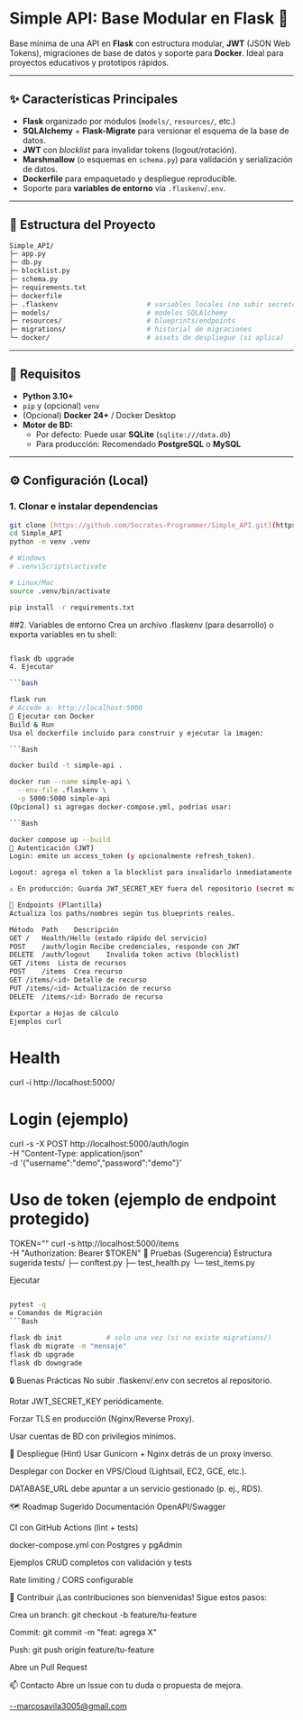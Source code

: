 # Simple API: Base Modular en Flask 🐍

Base mínima de una API en **Flask** con estructura modular, **JWT** (JSON Web Tokens), migraciones de base de datos y soporte para **Docker**. Ideal para proyectos educativos y prototipos rápidos.

---

## ✨ Características Principales

* **Flask** organizado por módulos (`models/`, `resources/`, etc.)
* **SQLAlchemy** + **Flask-Migrate** para versionar el esquema de la base de datos.
* **JWT** con *blocklist* para invalidar tokens (logout/rotación).
* **Marshmallow** (o esquemas en `schema.py`) para validación y serialización de datos.
* **Dockerfile** para empaquetado y despliegue reproducible.
* Soporte para **variables de entorno** vía `.flaskenv`/`.env`.

---

## 📁 Estructura del Proyecto

```bash
Simple_API/
├─ app.py
├─ db.py
├─ blocklist.py
├─ schema.py
├─ requirements.txt
├─ dockerfile
├─ .flaskenv                      # variables locales (no subir secretos)
├─ models/                        # modelos SQLAlchemy
├─ resources/                     # blueprints/endpoints
├─ migrations/                    # historial de migraciones
└─ docker/                        # assets de despliegue (si aplica)
```

---

## 🧰 Requisitos

* **Python 3.10+**
* `pip` y (opcional) `venv`
* (Opcional) **Docker 24+** / Docker Desktop
* **Motor de BD:**
    * Por defecto: Puede usar **SQLite** (`sqlite:///data.db`)
    * Para producción: Recomendado **PostgreSQL** o **MySQL**

---

## ⚙️ Configuración (Local)

### 1. Clonar e instalar dependencias

```bash
git clone [https://github.com/Socrates-Programmer/Simple_API.git](https://github.com/Socrates-Programmer/Simple_API.git)
cd Simple_API
python -m venv .venv

# Windows
# .venv\Scripts\activate

# Linux/Mac
source .venv/bin/activate

pip install -r requirements.txt
```

##2. Variables de entorno
Crea un archivo .flaskenv (para desarrollo) o exporta variables en tu shell:



```bash

flask db upgrade
4. Ejecutar

```bash

flask run
# Accede a: http://localhost:5000
🐳 Ejecutar con Docker
Build & Run
Usa el dockerfile incluido para construir y ejecutar la imagen:

```Bash

docker build -t simple-api .

docker run --name simple-api \
  --env-file .flaskenv \
  -p 5000:5000 simple-api
(Opcional) si agregas docker-compose.yml, podrías usar:

```Bash

docker compose up --build
🔑 Autenticación (JWT)
Login: emite un access_token (y opcionalmente refresh_token).

Logout: agrega el token a la blocklist para invalidarlo inmediatamente.

⚠️ En producción: Guarda JWT_SECRET_KEY fuera del repositorio (secret manager/variables del entorno).

🔌 Endpoints (Plantilla)
Actualiza los paths/nombres según tus blueprints reales.

Método	Path	Descripción
GET	/	Health/Hello (estado rápido del servicio)
POST	/auth/login	Recibe credenciales, responde con JWT
DELETE	/auth/logout	Invalida token activo (blocklist)
GET	/items	Lista de recursos
POST	/items	Crea recurso
GET	/items/<id>	Detalle de recurso
PUT	/items/<id>	Actualización de recurso
DELETE	/items/<id>	Borrado de recurso

Exportar a Hojas de cálculo
Ejemplos curl
```

# Health
curl -i http://localhost:5000/

# Login (ejemplo)
curl -s -X POST http://localhost:5000/auth/login \
  -H "Content-Type: application/json" \
  -d '{"username":"demo","password":"demo"}'

# Uso de token (ejemplo de endpoint protegido)
TOKEN="<pega-tu-access-token>"
curl -s http://localhost:5000/items \
  -H "Authorization: Bearer $TOKEN"
🧪 Pruebas (Sugerencia)
Estructura sugerida
tests/
  ├─ conftest.py
  ├─ test_health.py
  └─ test_items.py
  
Ejecutar
```Bash

pytest -q
♻️ Comandos de Migración
```Bash

flask db init           # solo una vez (si no existe migrations/)
flask db migrate -m "mensaje"
flask db upgrade
flask db downgrade
```
🔒 Buenas Prácticas
No subir .flaskenv/.env con secretos al repositorio.

Rotar JWT_SECRET_KEY periódicamente.

Forzar TLS en producción (Nginx/Reverse Proxy).

Usar cuentas de BD con privilegios mínimos.

🚀 Despliegue (Hint)
Usar Gunicorn + Nginx detrás de un proxy inverso.

Desplegar con Docker en VPS/Cloud (Lightsail, EC2, GCE, etc.).

DATABASE_URL debe apuntar a un servicio gestionado (p. ej., RDS).

🗺️ Roadmap Sugerido
Documentación OpenAPI/Swagger

CI con GitHub Actions (lint + tests)

docker-compose.yml con Postgres y pgAdmin

Ejemplos CRUD completos con validación y tests

Rate limiting / CORS configurable

🤝 Contribuir
¡Las contribuciones son bienvenidas! Sigue estos pasos:

Crea un branch: git checkout -b feature/tu-feature

Commit: git commit -m "feat: agrega X"

Push: git push origin feature/tu-feature

Abre un Pull Request


📫 Contacto
Abre un Issue con tu duda o propuesta de mejora.

--marcosavila3005@gmail.com
